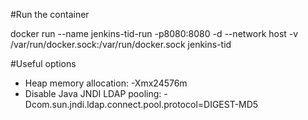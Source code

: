 
#Run the container

docker run --name jenkins-tid-run -p8080:8080 -d --network host -v /var/run/docker.sock:/var/run/docker.sock jenkins-tid

#Useful options

  - Heap memory allocation: -Xmx24576m 
  - Disable Java JNDI LDAP pooling: -Dcom.sun.jndi.ldap.connect.pool.protocol=DIGEST-MD5
